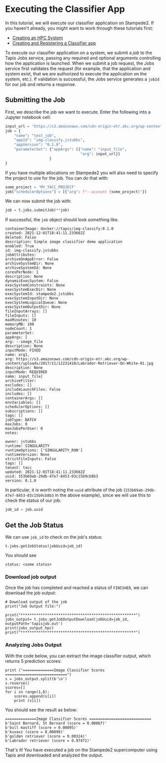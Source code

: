 # Executing the Classifier App
In this tutorial, we will execute our classifier application on Stampede2. If you haven't
already, you might want to work through these tutorials first:
* [Creating an HPC System](../systems/hpc.md)
* [Creating and Registering a Classifier app](../apps/hello.md)

To execute our classifier application on a system, we submit a _job_ to the Tapis Jobs
service, passing any required and optional arguments controlling how the application is
launched. When we submit a job request, the Jobs service first validates the request
(for example, that the application and system exist, that we are authorized to execute
the application on the system, etc.). If validation is successful, the Jobs service 
generates a `jobId` for our job and returns a response.

## Submitting the Job
First, we describe the job we want to execute. Enter the following into a Jupyter notebook cell:
```python
input_url = 'https://s3.amazonaws.com/cdn-origin-etr.akc.org/wp-content/uploads/2017/11/12231410/Labrador-Retriever-On-White-01.jpg'
job = {
    "name": "test_job",
    "appId": "img-classify.jstubbs", 
    "appVersion": "0.1.0",
    "parameterSet": {"appArgs": [{"name": "input_file", 
                                  "arg": input_url}]        
                    }
}
```
If you have multiple allocations on Stampede2 you will also need to specify the project to 
use for the job. You can do that with:
```python
some_project = 'MY_TACC_PROJECT'
job["schedulerOptions"] = [{"arg": f"--account {some_project}"}]
```
We can now submit the job with:
```python
job = t.jobs.submitJob(**job)
```
If successful, the `job` object should look something like.
```
containerImage: docker://tapis/img-classify:0.1.0
created: 2021-12-01T18:41:11.233662Z
deleted: False
description: Simple image classifier demo application
enabled: True
id: img-classify.jstubbs
jobAttributes: 
archiveOnAppError: False
archiveSystemDir: None
archiveSystemId: None
coresPerNode: 1
description: None
dynamicExecSystem: False
execSystemConstraints: None
execSystemExecDir: None
execSystemId: stampede2.jstubbs
execSystemInputDir: None
execSystemLogicalQueue: None
execSystemOutputDir: None
fileInputArrays: []
fileInputs: []
maxMinutes: 10
memoryMB: 100
nodeCount: 1
parameterSet: 
appArgs: [
arg: --image_file
description: None
inputMode: FIXED
name: arg1,
arg: https://s3.amazonaws.com/cdn-origin-etr.akc.org/wp-content/uploads/2017/11/12231410/Labrador-Retriever-On-White-01.jpg
description: None
inputMode: REQUIRED
name: input_file]
archiveFilter: 
excludes: []
includeLaunchFiles: False
includes: []
containerArgs: []
envVariables: []
schedulerOptions: []
subscriptions: []
tags: []
jobType: BATCH
maxJobs: 0
maxJobsPerUser: 0
notes: 

owner: jstubbs
runtime: SINGULARITY
runtimeOptions: ['SINGULARITY_RUN']
runtimeVersion: None
strictFileInputs: False
tags: []
tenant: tacc
updated: 2021-12-01T18:41:11.233662Z
uuid: 153b69ab-29db-47e7-8453-03c15b9cb8b3
version: 0.1.0
```

In particular, it is worth noting the `uuid` attribute of the job 
(`153b69ab-29db-47e7-8453-03c15b9cb8b3` in the above example), 
since we will use this
to check the status of our job:
```python
job_id = job.uuid
```

##  Get the Job Status
We can use `job_id` to check on the job's status:
```
t.jobs.getJobStatus(jobUuid=job_id)
```
You should see
```
status: <some status>
```

### Download job output
Once the job has completed and reached a status of `FINISHED`, we can download the
job output:

```
# Download output of the job
print("Job Output file:")

print("****************************************************")
jobs_output= t.jobs.getJobOutputDownload(jobUuid=job_id, outputPath='tapisjob.out')
print(jobs_output_hpc)
print("****************************************************")
```


### Analyzing Jobs Output
With the code below, you can extract the image classifier output, which returns 5 
prediction scores:

```
print ("==============Image Classifier Scores ============================")
s = jobs_output.split(b'\n')
s.reverse()
scores=[]
for i in range(1,6):
    scores.append(s[i])
    print (s[i])
```

You should see the result as below:

```
==============Image Classifier Scores ============================
b'Saint Bernard, St Bernard (score = 0.00067)'
b'bull mastiff (score = 0.00095)'
b'kuvasz (score = 0.00099)'
b'golden retriever (score = 0.00324)'
b'Labrador retriever (score = 0.97471)'
```

That's it! You have executed a job on the Stampede2 supercomputer using Tapis and
downloaded and analyzed the output.
